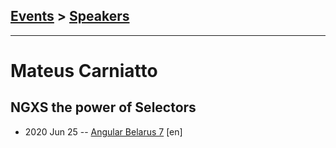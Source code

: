 ## [Events](../README.md) > [Speakers](../speakers.md)
---

# Mateus Carniatto

## NGXS the power of Selectors
- 2020 Jun 25 -- [Angular Belarus 7](https://www.youtube.com/watch?v=i3x_19-LTuM) [en]   
